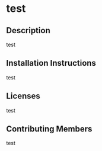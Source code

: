 
  # test
  ## Description
  test
  ## Installation Instructions
  test
  ## Licenses
  test
  ## Contributing Members
  test
  